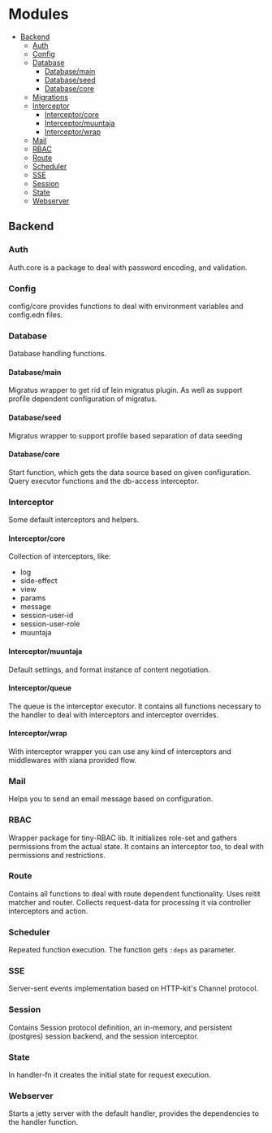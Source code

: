 # Modules

- [Backend](#backend)
    - [Auth](#auth)
    - [Config](#config)
    - [Database](#database)
        - [Database/main](#databasemain)
        - [Database/seed](#databaseseed)
        - [Database/core](#databasecore)
    - [Migrations](#migrations)
    - [Interceptor](#interceptor)
        - [Interceptor/core](#interceptorcore)
        - [Interceptor/muuntaja](#interceptormuuntaja)
        - [Interceptor/wrap](#interceptorwrap)
    - [Mail](#mail)
    - [RBAC](#rbac-1)
    - [Route](#route)
    - [Scheduler](#scheduler)
    - [SSE](#sse)
    - [Session](#session)
    - [State](#state-1)
    - [Webserver](#webserver)

## Backend

### Auth

Auth.core is a package to deal with password encoding, and validation.

### Config

config/core provides functions to deal with environment variables and config.edn files.

### Database

Database handling functions.

#### Database/main

Migratus wrapper to get rid of lein migratus plugin. As well as support profile dependent configuration of migratus.

#### Database/seed

Migratus wrapper to support profile based separation of data seeding 


#### Database/core

Start function, which gets the data source based on given configuration. Query executor functions and the db-access
interceptor.

### Interceptor

Some default interceptors and helpers.

#### Interceptor/core

Collection of interceptors, like:

- log
- side-effect
- view
- params
- message
- session-user-id
- session-user-role
- muuntaja

#### Interceptor/muuntaja

Default settings, and format instance of content negotiation.

#### Interceptor/queue

The queue is the interceptor executor. It contains all functions necessary to the handler to deal with interceptors and
interceptor overrides.

#### Interceptor/wrap

With interceptor wrapper you can use any kind of interceptors and middlewares with xiana provided flow.

### Mail

Helps you to send an email message based on configuration.

### RBAC

Wrapper package for tiny-RBAC lib. It initializes role-set and gathers permissions from the actual state. It contains an
interceptor too, to deal with permissions and restrictions.

### Route

Contains all functions to deal with route dependent functionality. Uses reitit matcher and router. Collects request-data
for processing it via controller interceptors and action.

### Scheduler

Repeated function execution. The function gets `:deps` as parameter.

### SSE

Server-sent events implementation based on HTTP-kit's Channel protocol.

### Session

Contains Session protocol definition, an in-memory, and persistent (postgres) session backend, and the session interceptor.

### State

In handler-fn it creates the initial state for request execution.

### Webserver

Starts a jetty server with the default handler, provides the dependencies to the handler function.
